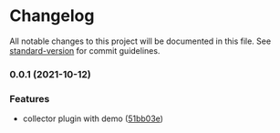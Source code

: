 # Changelog

All notable changes to this project will be documented in this file. See [standard-version](https://github.com/conventional-changelog/standard-version) for commit guidelines.

### 0.0.1 (2021-10-12)


### Features

* collector plugin with demo ([51bb03e](https://github.com/Sebring/freerunner-plugin-collector/commit/51bb03e6b54739b6be756f883f12bcaaa3fec099))
